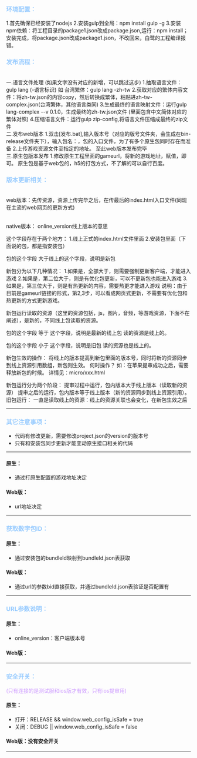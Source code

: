 
### **<font color=#99ccff>环境配置：</font>**

1.首先确保已经安装了nodejs
2.安装gulp到全局：npm install gulp -g
3.安装 npm依赖：将工程目录的package1.json改成package.json,运行：npm install；安装完成，将package.json改成package1.json，不改回来，白鹭的工程编译报错。


### **<font color=#99ccff>发布流程：</font>**
<br>一.语言文件处理 (如果文字没有对应的新增，可以跳过这步)
       1.抽取语言文件：gulp lang (-语言标识)  如 台湾繁体：gulp lang -zh-tw
       2.获取对应的繁体内容文件：将zh-tw.json的内容copy，然后转换成繁体，粘贴进zh-tw-complex.json(台湾繁体，其他语言类同)
       3.生成最终的语言映射文件：运行gulp lang-complex --v 0.1.0，生成最终的zh-tw.json文件 (里面包含中文简体对应的繁体对照)
       4.压缩语言文件：运行gulp zip-config,将语言文件压缩成最终的zip文件
<br>二.发布web版本
       1.双击[发布.bat],输入版本号（对应的版号文件夹，会生成在bin-release文件夹下），输入包名：，包的入口文件，为了有多个原生包同时存在而准备
       2.上传游戏资源文件至指定的地址。
       至此web版本发布完毕
<br>三.原生包版本发布
      1.修改原生工程里面的gameurl，将新的游戏地址，赋值，即可。
      原生包是基于web包的，h5的打包方式，不了解的可以自行百度。
   
### **<font color=#99ccff>版本更新相关：</font>**
<br> web版本：先传资源，资源上传完毕之后，在传最后的index.html入口文件(同现在主流的web网页的更新方式)

<br> native版本：
online_version线上版本的意思

这个字段存在于两个地方：
 1.线上正式的index.html文件里面
 2.安装包里面（下面说的包，都是指安装包）

包的这个字段 大于线上的这个字段，说明是新包

新包分为以下几种情况：
  1.如果是，全部大于，则需要强制更新客户端，才能进入游戏
  2.如果是，第二位大于，则是有优化包更新，可以不更新包也能进入游戏
  3.如果是，第三位大于，则是有热更新的内容，需要热更才能进入游戏
  说明：由于目前是gameurl链接的形式，第2,3步，可以看成网页式更新，不需要有优化包和热更新的方式更新游戏。

  新包运行读取的资源（这里的资源包括，js，图片，音频，等游戏资源，下面不在阐述），是新的，不同线上包读取的资源。

包的这个字段 等于 这个字段，说明是最新的线上包
读的资源是线上的。

包的这个字段 小于 这个字段，说明是旧包
读的资源也是线上的。

新包生效的操作：
将线上的版本提高到新包里面的版本号，同时将新的资源同步到线上资源引用数组，新包则生效。
何时操作？
如：在苹果提审成功之后，需要释放新包的时候。
详情见：micro/xxx.html

新包运行分为两个阶段：
 提审过程中运行，包内版本大于线上版本（读取新的资源）
 提审之后的运行，包内版本等于线上版本（新的资源同步到线上资源引用）。
旧包运行：
 一直是读取线上的资源：线上的资源关联也会变化，在新包生效之后

----

### **<font color=#99ccff>其它注意事项：</font>**

* 代码有修改更新，需要修改project.json的version的版本号
* 只有和安装包同步更新才能变动原生接口相关的代码

----

#### 原生：
* 通过打原生配置的游戏地址决定
#### Web版：
* url地址决定

----

### **<font color=#99ccff>获取数字包ID：</font>**

#### 原生：
* 通过安装包的bundleId映射到bundleId.json表获取
#### Web版：
* 通过url的参数bid直接获取，并通过bundleId.json表验证是否配置有

----

### **<font color=#99ccff>URL参数说明：</font>**

#### 原生：
* online_version：客户端版本号
#### Web版：
----

### **<font color=#99ccff>安全开关：</font>**
<font color=#cc99ff>(只有连接的是测试服和ios版才有效，只有ios提审用)</font>
#### 原生：
* 打开：RELEASE && window.web_config_isSafe = true
* 关闭：DEBUG || window.web_config_isSafe = false

#### Web版：没有安全开关

----
